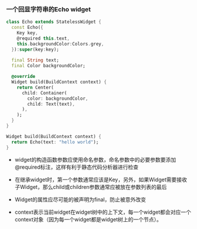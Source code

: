 
### 一个回显字符串的Echo widget
```dart
class Echo extends StatelessWidget {
  const Echo({
    Key key,  
    @required this.text,
    this.backgroundColor:Colors.grey,
  }):super(key:key);
    
  final String text;
  final Color backgroundColor;

  @override
  Widget build(BuildContext context) {
    return Center(
      child: Container(
        color: backgroundColor,
        child: Text(text),
      ),
    );
  }
}
```

```dart
Widget build(BuildContext context) {
  return Echo(text: "hello world");
}
```

* widget的构造函数参数应使用命名参数，命名参数中的必要参数要添加@required标注，这样有利于静态代码分析器进行检查

* 在继承widget时，第一个参数通常应该是Key，另外，如果Widget需要接收子Widget，那么child或children参数通常应被放在参数列表的最后

* Widget的属性应尽可能的被声明为final，防止被意外改变

* context表示当前widget在widget树中的上下文，每一个widget都会对应一个context对象（因为每一个widget都是widget树上的一个节点）。